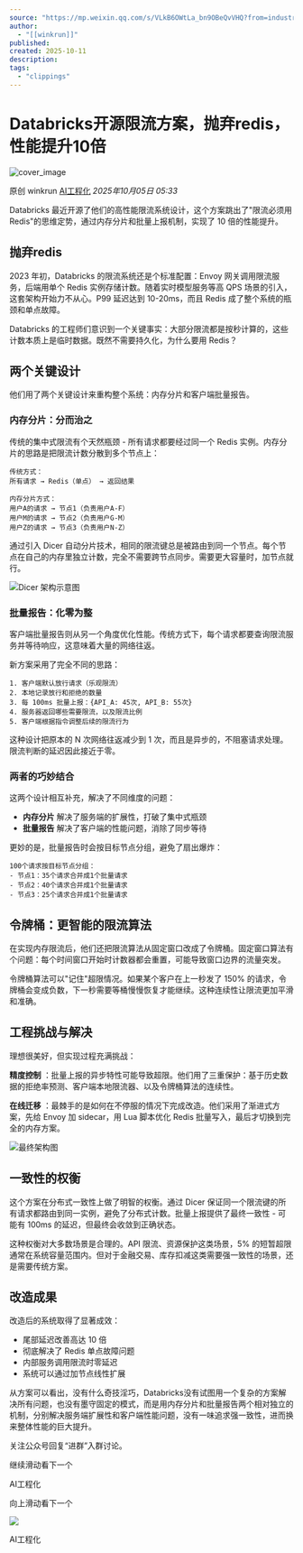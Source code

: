 ```yaml
---
source: "https://mp.weixin.qq.com/s/VLkB6OWtLa_bn9OBeQvVHQ?from=industrynews&color_scheme=light#rd"
author:
  - "[[winkrun]]"
published:
created: 2025-10-11
description:
tags:
  - "clippings"
---
```


# Databricks开源限流方案，抛弃redis，性能提升10倍
![cover_image](https://mmbiz.qpic.cn/mmbiz_jpg/aaN2xdFqa4EnpvgWHR4Uhvn3dWB7HeNiagN4UYBS87lzPABiaWSnicvF9e1LqJdaNapx10QXqIFiaxRbph83kNPz7Q/0?wx_fmt=jpeg)

原创 winkrun [AI工程化](https://mp.weixin.qq.com/s/) *2025年10月05日 05:33*

Databricks 最近开源了他们的高性能限流系统设计，这个方案跳出了"限流必须用 Redis"的思维定势，通过内存分片和批量上报机制，实现了 10 倍的性能提升。

## 抛弃redis

2023 年初，Databricks 的限流系统还是个标准配置：Envoy 网关调用限流服务，后端用单个 Redis 实例存储计数。随着实时模型服务等高 QPS 场景的引入，这套架构开始力不从心。P99 延迟达到 10-20ms，而且 Redis 成了整个系统的瓶颈和单点故障。

Databricks 的工程师们意识到一个关键事实：大部分限流都是按秒计算的，这些计数本质上是临时数据。既然不需要持久化，为什么要用 Redis？

## 两个关键设计

他们用了两个关键设计来重构整个系统：内存分片和客户端批量报告。

### 内存分片：分而治之

传统的集中式限流有个天然瓶颈 - 所有请求都要经过同一个 Redis 实例。内存分片的思路是把限流计数分散到多个节点上：

```
传统方式：
所有请求 → Redis（单点） → 返回结果

内存分片方式：
用户A的请求 → 节点1（负责用户A-F）
用户M的请求 → 节点2（负责用户G-M）  
用户Z的请求 → 节点3（负责用户N-Z）
```

通过引入 Dicer 自动分片技术，相同的限流键总是被路由到同一个节点。每个节点在自己的内存里独立计数，完全不需要跨节点同步。需要更大容量时，加节点就行。

![Dicer 架构示意图](https://mmbiz.qpic.cn/mmbiz_png/aaN2xdFqa4EnpvgWHR4Uhvn3dWB7HeNiau1aN0olOTVuCa3HPFATm14E19lWsmNMxxWGE5xUJGYVDAO7yibE7SXQ/640?wx_fmt=png&from=appmsg&tp=webp&wxfrom=5&wx_lazy=1#imgIndex=0)

### 批量报告：化零为整

客户端批量报告则从另一个角度优化性能。传统方式下，每个请求都要查询限流服务并等待响应，这意味着大量的网络往返。

新方案采用了完全不同的思路：

```
1. 客户端默认放行请求（乐观限流）
2. 本地记录放行和拒绝的数量
3. 每 100ms 批量上报：{API_A: 45次, API_B: 55次}
4. 服务器返回哪些需要限流，以及限流比例
5. 客户端根据指令调整后续的限流行为
```

这种设计把原本的 N 次网络往返减少到 1 次，而且是异步的，不阻塞请求处理。限流判断的延迟因此接近于零。

### 两者的巧妙结合

这两个设计相互补充，解决了不同维度的问题：

- **内存分片** 解决了服务端的扩展性，打破了集中式瓶颈
- **批量报告** 解决了客户端的性能问题，消除了同步等待

更妙的是，批量报告时会按目标节点分组，避免了扇出爆炸：

```
100个请求按目标节点分组：
- 节点1：35个请求合并成1个批量请求
- 节点2：40个请求合并成1个批量请求  
- 节点3：25个请求合并成1个批量请求
```

## 令牌桶：更智能的限流算法

在实现内存限流后，他们还把限流算法从固定窗口改成了令牌桶。固定窗口算法有个问题：每个时间窗口开始时计数器都会重置，可能导致窗口边界的流量突发。

令牌桶算法可以"记住"超限情况。如果某个客户在上一秒发了 150% 的请求，令牌桶会变成负数，下一秒需要等桶慢慢恢复才能继续。这种连续性让限流更加平滑和准确。

## 工程挑战与解决

理想很美好，但实现过程充满挑战：

**精度控制** ：批量上报的异步特性可能导致超限。他们用了三重保护：基于历史数据的拒绝率预测、客户端本地限流器、以及令牌桶算法的连续性。

**在线迁移** ：最棘手的是如何在不停服的情况下完成改造。他们采用了渐进式方案，先给 Envoy 加 sidecar，用 Lua 脚本优化 Redis 批量写入，最后才切换到完全的内存方案。

![最终架构图](https://mmbiz.qpic.cn/mmbiz_png/aaN2xdFqa4EnpvgWHR4Uhvn3dWB7HeNiaD3F3ZaWDDklJxicPJFnheVn68LZCCl41FJxr4iblAwTMlujJfjrLAlcw/640?wx_fmt=png&from=appmsg&tp=webp&wxfrom=5&wx_lazy=1#imgIndex=1)

## 一致性的权衡

这个方案在分布式一致性上做了明智的权衡。通过 Dicer 保证同一个限流键的所有请求都路由到同一实例，避免了分布式计数。批量上报提供了最终一致性 - 可能有 100ms 的延迟，但最终会收敛到正确状态。

这种权衡对大多数场景是合理的。API 限流、资源保护这类场景，5% 的短暂超限通常在系统容量范围内。但对于金融交易、库存扣减这类需要强一致性的场景，还是需要传统方案。

## 改造成果

改造后的系统取得了显著成效：

- 尾部延迟改善高达 10 倍
- 彻底解决了 Redis 单点故障问题
- 内部服务调用限流时零延迟
- 系统可以通过加节点线性扩展

从方案可以看出，没有什么奇技淫巧，Databricks没有试图用一个复杂的方案解决所有问题，也没有墨守固定的模式，而是用内存分片和批量报告两个相对独立的机制，分别解决服务端扩展性和客户端性能问题，没有一味追求强一致性，进而换来整体性能的巨大提升。

关注公众号回复“进群”入群讨论。

继续滑动看下一个

AI工程化

向上滑动看下一个

![](https://mmbiz.qpic.cn/mmbiz_png/aaN2xdFqa4HHZgg9abQ55cSWZu23JrNMHD5SBdsYLURCtEcAfhyxNzG4boYKKWTUibhOx8wbupSOzFD1Dd0PFzw/300?wx_fmt=png&wxfrom=18)

AI工程化